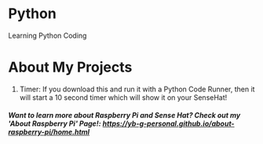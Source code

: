 # Python
Learning Python Coding
# About My Projects
1) Timer: If you download this and run it with a Python Code Runner, then it will start a 10 second timer which will show it on your SenseHat!
##### Want to learn more about Raspberry Pi and Sense Hat? Check out my 'About Raspberry Pi' Page!: https://yb-g-personal.github.io/about-raspberry-pi/home.html
